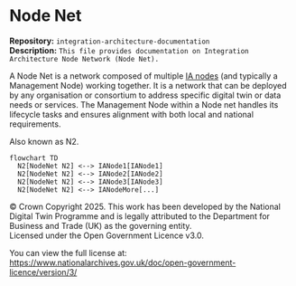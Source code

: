 # Node Net

**Repository:** `integration-architecture-documentation`  
**Description:** `This file provides documentation on Integration Architecture Node Network (Node Net).`  
<!-- SPDX-License-Identifier: OGL-UK-3.0 -->

A Node Net is a network composed of multiple [IA nodes](IANode/ia-node.md) (and typically a Management Node) working together. It is a network that can be deployed by any organisation or consortium to address specific digital twin or data needs or services. The Management Node within a Node net handles its lifecycle tasks and ensures alignment with both local and national requirements.

Also known as N2.

```mermaid
flowchart TD
  N2[NodeNet N2] <--> IANode1[IANode1]
  N2[NodeNet N2] <--> IANode2[IANode2]
  N2[NodeNet N2] <--> IANode3[IANode3]
  N2[NodeNet N2] <--> IANodeMore[...]
```

© Crown Copyright 2025. This work has been developed by the National Digital Twin Programme and is legally attributed to the Department for Business and Trade (UK) as the governing entity.  
Licensed under the Open Government Licence v3.0.  

You can view the full license at:  
https://www.nationalarchives.gov.uk/doc/open-government-licence/version/3/
